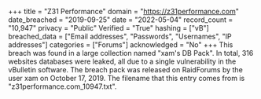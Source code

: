 +++
title = "Z31 Performance"
domain = "https://z31performance.com"
date_breached = "2019-09-25"
date = "2022-05-04"
record_count = "10,947"
privacy = "Public"
Verified = "True"
hashing = ["vB"]
breached_data = ["Email addresses", "Passwords", "Usernames", "IP addresses"]
categories = ["Forums"]
acknowledged = "No"
+++
This breach was found in a large collection named "xam's DB Pack". In total, 316 websites databases were leaked, all due to a single vulnerability in the vBulletin software. The breach pack was released on RaidForums by the user xam on October 17, 2019. The filename that this entry comes from is "z31performance.com_10947.txt".
